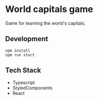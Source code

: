 # World capitals game
Game for learning the world's capitals.

## Development
```
npm install
npm run start
```

## Tech Stack
- Typescript
- StyledComponents
- React